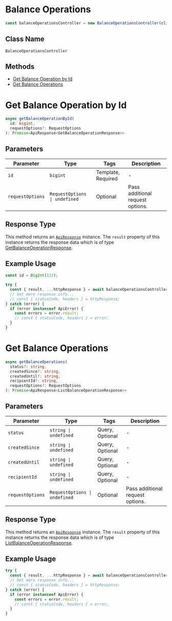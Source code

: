 # Balance Operations

```ts
const balanceOperationsController = new BalanceOperationsController(client);
```

## Class Name

`BalanceOperationsController`

## Methods

* [Get Balance Operation by Id](../../doc/controllers/balance-operations.md#get-balance-operation-by-id)
* [Get Balance Operations](../../doc/controllers/balance-operations.md#get-balance-operations)


# Get Balance Operation by Id

```ts
async getBalanceOperationById(
  id: bigint,
  requestOptions?: RequestOptions
): Promise<ApiResponse<GetBalanceOperationResponse>>
```

## Parameters

| Parameter | Type | Tags | Description |
|  --- | --- | --- | --- |
| `id` | `bigint` | Template, Required | - |
| `requestOptions` | `RequestOptions \| undefined` | Optional | Pass additional request options. |

## Response Type

This method returns an [`ApiResponse`](../../doc/api-response.md) instance. The `result` property of this instance returns the response data which is of type [GetBalanceOperationResponse](../../doc/models/get-balance-operation-response.md).

## Example Usage

```ts
const id = BigInt(112);

try {
  const { result, ...httpResponse } = await balanceOperationsController.getBalanceOperationById(id);
  // Get more response info...
  // const { statusCode, headers } = httpResponse;
} catch (error) {
  if (error instanceof ApiError) {
    const errors = error.result;
    // const { statusCode, headers } = error;
  }
}
```


# Get Balance Operations

```ts
async getBalanceOperations(
  status?: string,
  createdSince?: string,
  createdUntil?: string,
  recipientId?: string,
  requestOptions?: RequestOptions
): Promise<ApiResponse<ListBalanceOperationResponse>>
```

## Parameters

| Parameter | Type | Tags | Description |
|  --- | --- | --- | --- |
| `status` | `string \| undefined` | Query, Optional | - |
| `createdSince` | `string \| undefined` | Query, Optional | - |
| `createdUntil` | `string \| undefined` | Query, Optional | - |
| `recipientId` | `string \| undefined` | Query, Optional | - |
| `requestOptions` | `RequestOptions \| undefined` | Optional | Pass additional request options. |

## Response Type

This method returns an [`ApiResponse`](../../doc/api-response.md) instance. The `result` property of this instance returns the response data which is of type [ListBalanceOperationResponse](../../doc/models/list-balance-operation-response.md).

## Example Usage

```ts
try {
  const { result, ...httpResponse } = await balanceOperationsController.getBalanceOperations();
  // Get more response info...
  // const { statusCode, headers } = httpResponse;
} catch (error) {
  if (error instanceof ApiError) {
    const errors = error.result;
    // const { statusCode, headers } = error;
  }
}
```

